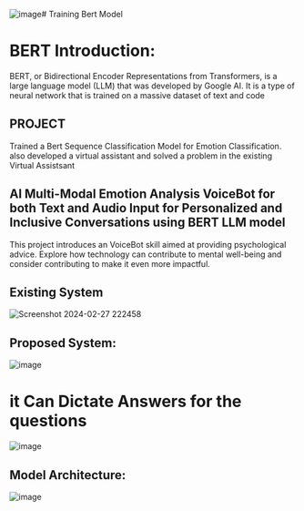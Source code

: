 ![image](https://github.com/SDineshKumar1304/Emo_VoiceBot_LLM_BERT/assets/125432987/56db2655-4b96-4251-86fb-c609ac409880)# Training Bert Model 
# BERT Introduction:
BERT, or Bidirectional Encoder Representations from Transformers, is a large language model (LLM) that was developed by Google AI. It is a type of neural network that is trained on a massive dataset of text and code
## PROJECT 

Trained a Bert Sequence Classification Model for Emotion Classification. also developed a virtual assistant and solved a problem in the existing Virtual Assistsant
 
 ##  AI Multi-Modal Emotion Analysis VoiceBot for both Text and Audio Input for Personalized and Inclusive Conversations using BERT LLM model

This project introduces an VoiceBot skill aimed at providing psychological advice. Explore how technology can contribute to mental well-being and consider contributing to make it even more impactful.

## Existing System
![Screenshot 2024-02-27 222458](https://github.com/SDineshKumar1304/AI/assets/125432987/7046c8fd-e644-4a54-9c4d-dfecfd6a8076)

## Proposed System:

![image](https://github.com/SDineshKumar1304/Emo_VoiceBot_LLM_BERT/assets/125432987/8b462d02-ffc4-4d89-a6b1-d60b7e33ad6b)

# it Can Dictate Answers for the questions  

![image](https://github.com/SDineshKumar1304/Emo_VoiceBot_LLM_BERT/assets/125432987/29a0337d-f915-4a08-82c5-feea496a7593)

## Model Architecture:
![image](https://github.com/SDineshKumar1304/Emo_VoiceBot_LLM_BERT/assets/125432987/03720518-12d7-4830-a615-74f3ccfea400)
